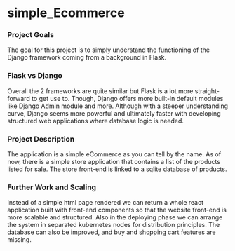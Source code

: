 # simple_Ecommerce
### Project Goals
The goal for this project is to simply understand the functioning of the Django framework coming from a background in Flask.
### Flask vs Django
Overall the 2 frameworks are quite similar but Flask is a lot more straight-forward to get use to. Though, Django offers more built-in default modules like Django Admin module and more. Although with a steeper understanding curve, Django seems more powerful and ultimately faster with developing structured web applications where database logic is needed.
### Project Description
The application is a simple eCommerce as you can tell by the name. As of now, there is a simple store application that contains a list of the products listed for sale. The store front-end is linked to a sqlite database of products.
### Further Work and Scaling
Instead of a simple html page rendered we can return a whole react application built with front-end components so that the website front-end is more scalable and structured. Also in the deploying phase we can arrange the system in separated kubernetes nodes for distribution principles. The database can also be improved, and buy and shopping cart features are missing.